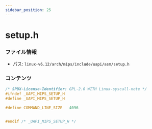 ```yaml
---
sidebar_position: 25
---
```

# setup.h

### ファイル情報

- パス: `linux-v6.12/arch/mips/include/uapi/asm/setup.h`

### コンテンツ

```h
/* SPDX-License-Identifier: GPL-2.0 WITH Linux-syscall-note */
#ifndef _UAPI_MIPS_SETUP_H
#define _UAPI_MIPS_SETUP_H

#define COMMAND_LINE_SIZE	4096


#endif /* _UAPI_MIPS_SETUP_H */

```
